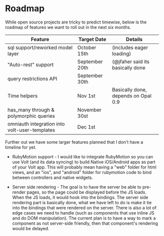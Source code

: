 # Roadmap

While open source projects are tricky to predict timewise, below is the roadmap of features we want to roll out in the next six months.

| Feature                            | Target Date  | Details                                |
|------------------------------------|------------- |----------------------------------------|
| sql support/reworked model layer   | October 15th | (includes eager loading)               |
| "Auto-rest" support               | September 20th | (@jfaher said its basically done      |
| query restrictions API             |September 30th|                                        |
| Time helpers                      | Nov 1st      | Basically done, depends on Opal 0.9     |
| has_many through & polymorphic queries | November 30st |                                    |
| omniauth integration into volt-user-templates | Dec 1st |                                 |

Further out we have some larger features planned that I don't have a timeline for yet.

- RubyMotion support - I would like to integrate RubyMotion so you can use Volt (and its data syncing) to build Native iOS/Android apps as part of your Volt app.  This will probably mean having a "web" folder for html views, and an "ios", and "android" folder for rubymotion code to bind between controllers and native widgets.

- Server side rendering - The goal is to have the server be able to pre-render pages, so the page could be displayed before the JS loads.  When the JS loads, it would hook into the bindings.  The server side rendering part is basically done, what we have left to do is make it tie into the bindings that were rendered on the server.  There is also a lot of edge cases we need to handle (such as components that use inline JS and do DOM manipulation).  The current plan is to have a way to mark a component as not server-side friendly, then that component's rendering would be delayed.

